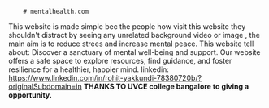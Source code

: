         # mentalhealth.com
This website is made simple bec the people how visit this website they shouldn't distract by seeing any unrelated background video or image , the main aim is to reduce strees and increase mental peace.
This website tell about: Discover a sanctuary of mental well-being and support. Our website offers a safe space to explore resources, find guidance, and foster resilience for a healthier, happier mind. 
linkedin: https://www.linkedin.com/in/rohit-yakkundi-78380720b/?originalSubdomain=in
**THANKS TO UVCE college bangalore to giving a opportunity.**   
